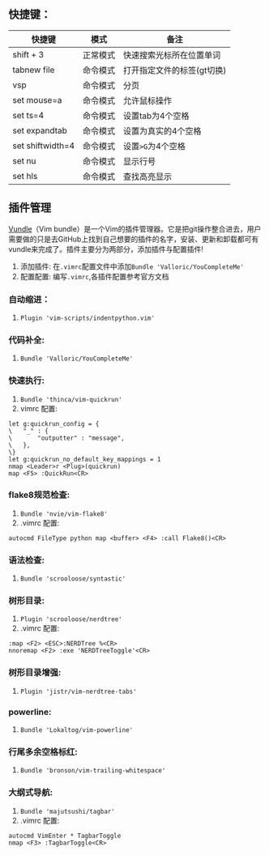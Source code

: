 ## 快捷键：
快捷键               | 模式                   | 备注
-------------------- | --------------------   |  ------------------
shift + 3            | 正常模式               | 快速搜索光标所在位置单词
tabnew file          | 命令模式               | 打开指定文件的标签(gt切换)
vsp                  | 命令模式               | 分页
set mouse=a          | 命令模式               | 允许鼠标操作
set ts=4             | 命令模式               | 设置tab为4个空格
set expandtab        | 命令模式               | 设置为真实的4个空格
set shiftwidth=4     | 命令模式               | 设置`>G`为4个空格
set nu               | 命令模式               | 显示行号
set hls              | 命令模式               | 查找高亮显示


## 插件管理
[Vundle](https://github.com/VundleVim/Vundle.vim)（Vim bundle）是一个Vim的插件管理器。它是把git操作整合进去，用户需要做的只是去GitHub上找到自己想要的插件的名字，安装、更新和卸载都可有vundle来完成了。插件主要分为两部分，添加插件与配置插件!


1. 添加插件: 在`.vimrc`配置文件中添加`Bundle 'Valloric/YouCompleteMe'`
2. 配置配置: 编写`.vimrc`,各插件配置参考官方文档


###  自动缩进：
1. `Plugin 'vim-scripts/indentpython.vim'`


### 代码补全:
1. `Bundle 'Valloric/YouCompleteMe'`

### 快速执行:
1. `Bundle 'thinca/vim-quickrun'`
2. vimrc 配置:


```vim
let g:quickrun_config = {
\   "_" : {
\       "outputter" : "message",
\   },
\}
let g:quickrun_no_default_key_mappings = 1
nmap <Leader>r <Plug>(quickrun)
map <F5> :QuickRun<CR>
```


### flake8规范检查:
1. `Bundle 'nvie/vim-flake8'`
2. .vimrc 配置:


```vim
autocmd FileType python map <buffer> <F4> :call Flake8()<CR>
```


### 语法检查:
1. `Bundle 'scrooloose/syntastic'`


### 树形目录:
1. `Plugin 'scrooloose/nerdtree'`
2. .vimrc 配置:


```vim
:map <F2> <ESC>:NERDTree %<CR>
nnoremap <F2> :exe 'NERDTreeToggle'<CR>
```


### 树形目录增强:
1. `Plugin 'jistr/vim-nerdtree-tabs'`


### powerline:
1. `Bundle 'Lokaltog/vim-powerline'`


### 行尾多余空格标红:
1. `Bundle 'bronson/vim-trailing-whitespace'`


### 大纲式导航:


1. `Bundle 'majutsushi/tagbar'`
2. .vimrc 配置:


```vim
autocmd VimEnter * TagbarToggle
nmap <F3> :TagbarToggle<CR>
```

